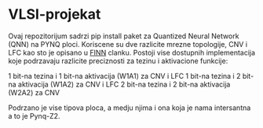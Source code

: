 # VLSI-projekat

Ovaj repozitorijum sadrzi pip install paket za Quantized Neural Network (QNN) na PYNQ ploci. Koriscene su dve razlicite mrezne topologije, CNV i LFC kao sto je opisano u [FINN](https://arxiv.org/abs/1612.07119) clanku. Postoji vise dostupnih implementacija koje podrzavaju razlicite preciznosti za tezinu i aktivacione funkcije:

1 bit-na tezina i 1 bit-na aktivacija (W1A1) za CNV i LFC
1 bit-na tezina i 2 bit-na aktivacija (W1A2) za CNV i LFC
2 bit-na tezina i 2 bit-na aktivacija (W2A2) za CNV

Podrzano je vise tipova ploca, a medju njima i ona koja je nama intersantna a to je Pynq-Z2.
